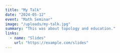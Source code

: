 ```yaml
---
title: "My Talk"
date: "2024-05-12"
event: "Math Seminar"
image: "/uploads/my-talk.jpg"
summary: "This was about topology and education."
links:
  - name: "Slides"
    url: "https://example.com/slides"
---
```


